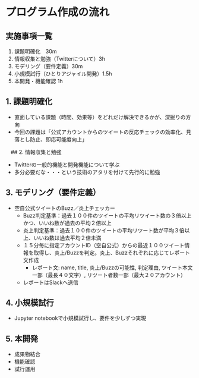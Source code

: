 # プログラム作成の流れ

## 実施事項一覧

1. 課題明確化　30m
2. 情報収集と勉強（Twitterについて）3h
3. モデリング（要件定義）30m
4. 小規模試行（ひとりアジャイル開発）1.5h
5. 本開発・機能確認 1h



## 1. 課題明確化

- 直面している課題（時間、効果等）をどれだけ解決できるかが、深掘りの方向
- 今回の課題は「公式アカウントからのツイートの反応チェックの効率化、見落とし防止、即応可能度向上」



　## 2. 情報収集と勉強

- Twitterの一般的機能と開発機能について学ぶ
- 多分必要だな・・・という技術のアタリを付けて先行的に勉強



## 3. モデリング（要件定義）

- 空自公式ツイートのBuzz／炎上チェッカー
  - Buzz判定基準：過去１００件のツイートの平均リツイート数の３倍以上かつ、いいね数が過去の平均２倍以上
  - 炎上判定基準：過去１００件のツイートの平均リツート数が平均３倍以上、いいね数は過去平均２倍未満
  - １５分毎に指定アカウントID（空自公式）からの最近１００ツイート情報を取得し、炎上/Buzzを判定。炎上、Buzzそれぞれに応じてレポート文作成
    - レポート文: name, title, 炎上/Buzzの可能性, 判定理由, ツイート本文一部（最長４０文字）, リツート者数一部（最大２０アカウント）
  - レポートはSlackへ送信



## 4. 小規模試行

- Jupyter notebookで小規模試行し、要件を少しずつ実現

## 5. 本開発

- 成果物結合
- 機能確認
- 試行運用

